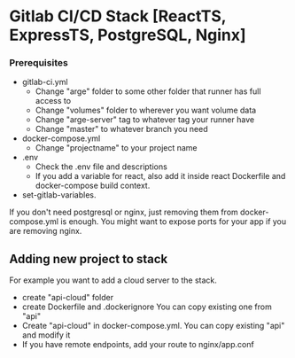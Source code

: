 # Gitlab CI/CD Stack [ReactTS, ExpressTS, PostgreSQL, Nginx]

### Prerequisites

- gitlab-ci.yml
    - Change "arge" folder to some other folder that runner has full access to
    - Change "volumes" folder to wherever you want volume data
    - Change "arge-server" tag to whatever tag your runner have
    - Change "master" to whatever branch you need
- docker-compose.yml
    - Change "projectname" to your project name
- .env
    - Check the .env file and descriptions
    - If you add a variable for react, also add it inside react Dockerfile and docker-compose build context.
- set-gitlab-variables.

If you don't need postgresql or nginx, just removing them from docker-compose.yml is enough. You might want to expose ports for your app if you are removing nginx.

## Adding new project to stack

For example you want to add a cloud server to the stack.

- create "api-cloud" folder
- create Dockerfile and .dockerignore You can copy existing one from "api"
- Create "api-cloud" in docker-compose.yml. You can copy existing "api" and modify it
- If you have remote endpoints, add your route to nginx/app.conf

